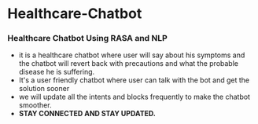 # Healthcare-Chatbot
### Healthcare Chatbot Using RASA and NLP
- it is a healthcare chatbot where user will say about his symptoms and the chatbot will revert back with precautions and what the probable disease he is suffering.
- It's a user friendly chatbot where user can talk with the bot and get the solution sooner
- we will update all the intents and blocks frequently to make the chatbot smoother.
- **STAY CONNECTED AND STAY UPDATED.**

